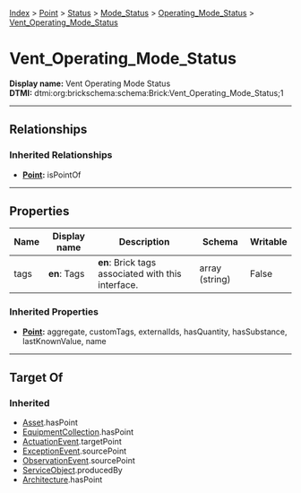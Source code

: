 [Index](../../../../Index.md) > [Point](../../../Point.md) > [Status](../../Status.md) > [Mode_Status](../Mode_Status.md) > [Operating_Mode_Status](Operating_Mode_Status.md) > [Vent_Operating_Mode_Status](#)
# Vent_Operating_Mode_Status

**Display name:** Vent Operating Mode Status<br />
**DTMI:** dtmi:org:brickschema:schema:Brick:Vent_Operating_Mode_Status;1

---

## Relationships

### Inherited Relationships
* **[Point](../../../Point.md):** isPointOf

---

## Properties

|Name|Display name|Description|Schema|Writable|
|-|-|-|-|-|
|tags|**en**: Tags|**en**: Brick tags associated with this interface.|array (string)|False|
### Inherited Properties
* **[Point](../../../Point.md):** aggregate, customTags, externalIds, hasQuantity, hasSubstance, lastKnownValue, name

---

## Target Of
### Inherited
* [Asset](../../../../Asset/Asset.md).hasPoint
* [EquipmentCollection](../../../../Collection/EquipmentCollection.md).hasPoint
* [ActuationEvent](../../../../Event/PointEvent/ActuationEvent.md).targetPoint
* [ExceptionEvent](../../../../Event/PointEvent/ExceptionEvent.md).sourcePoint
* [ObservationEvent](../../../../Event/PointEvent/ObservationEvent.md).sourcePoint
* [ServiceObject](../../../../Information/ServiceObject/ServiceObject.md).producedBy
* [Architecture](../../../../Space/Architecture/Architecture.md).hasPoint
